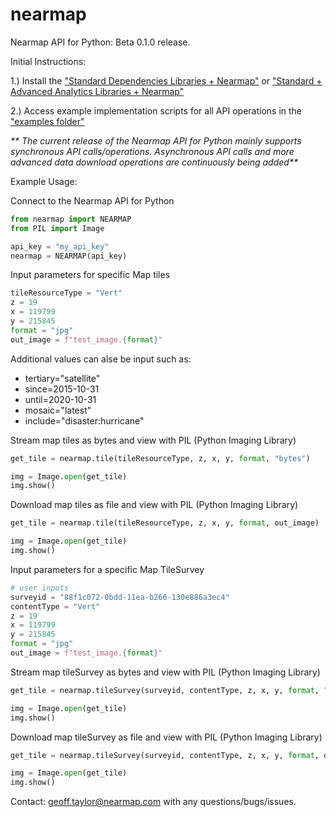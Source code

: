 # nearmap
Nearmap API for Python: Beta 0.1.0 release.

Initial Instructions:

1.) Install the ["Standard Dependencies Libraries + Nearmap"](./install/README.md) or ["Standard + Advanced Analytics Libraries + Nearmap"](./install/advanced_analytics/README.md) 

2.) Access example implementation scripts for all API operations in the ["examples folder"](./examples)

_** The current release of the Nearmap API for Python mainly supports synchronous API calls/operations. 
Asynchronous API calls and more advanced data download operations are continuously being added**_

Example Usage:

Connect to the Nearmap API for Python
```python
from nearmap import NEARMAP
from PIL import Image

api_key = "my_api_key"
nearmap = NEARMAP(api_key)
```

Input parameters for specific Map tiles
```python
tileResourceType = "Vert"
z = 19
x = 119799
y = 215845
format = "jpg"
out_image = f"test_image.{format}"
```
Additional values can alse be input such as:
- tertiary="satellite"
- since=2015-10-31 
- until=2020-10-31
- mosaic="latest"
- include="disaster:hurricane"

Stream map tiles as bytes and view with PIL (Python Imaging Library)
```python
get_tile = nearmap.tile(tileResourceType, z, x, y, format, "bytes")

img = Image.open(get_tile)
img.show()
```

Download map tiles as file and view with PIL (Python Imaging Library)
```python
get_tile = nearmap.tile(tileResourceType, z, x, y, format, out_image)

img = Image.open(get_tile)
img.show()
```

Input parameters for a specific Map TileSurvey
```python
# user inputs
surveyid = "88f1c072-0bdd-11ea-b266-130e886a3ec4"
contentType = "Vert"
z = 19
x = 119799
y = 215845
format = "jpg"
out_image = f"test_image.{format}"
```

Stream map tileSurvey as bytes and view with PIL (Python Imaging Library)
```python
get_tile = nearmap.tileSurvey(surveyid, contentType, z, x, y, format, "bytes")

img = Image.open(get_tile)
img.show()
```

Download map tileSurvey as file and view with PIL (Python Imaging Library)
```python
get_tile = nearmap.tileSurvey(surveyid, contentType, z, x, y, format, out_image)

img = Image.open(get_tile)
img.show()
```

Contact: geoff.taylor@nearmap.com with any questions/bugs/issues.

